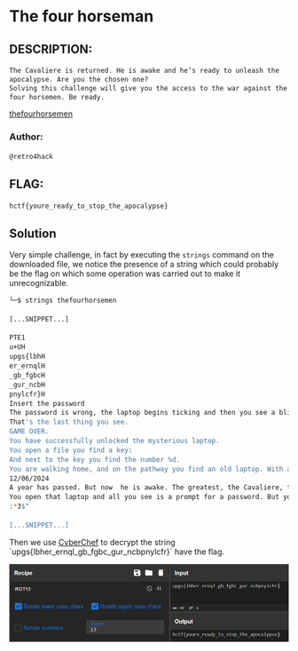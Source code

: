 # The four horseman
## DESCRIPTION: 
```
The Cavaliere is returned. He is awake and he’s ready to unleash the apocalypse. Are you the chosen one?
Solving this challenge will give you the access to the war against the four horsemen. Be ready.
```

[thefourhorsemen](Attachments/thefourhorsemen)

### Author: 
`@retro4hack`

## FLAG:
`hctf{youre_ready_to_stop_the_apocalypse}`

## Solution
Very simple challenge, in fact by executing the `strings` command on the downloaded file, we notice the presence of a string which could probably be the flag on which some operation was carried out to make it unrecognizable.

```bash
└─$ strings thefourhorsemen   

[...SNIPPET...]

PTE1
u+UH
upgs{lbhH
er_ernqlH
_gb_fgbcH
_gur_ncbH
pnylcfr}H
Insert the password
The password is wrong, the laptop begins ticking and then you see a blinding flash.
That's the last thing you see.
GAME OVER.
You have successfully unlocked the mysterious laptop.
You open a file you find a key:
And next to the key you find the number %d.
You are walking home, and on the pathway you find an old laptop. With a sticky note on it. That's what you read:
12/06/2024
A year has passed. But now  he is awake. The greatest, the Cavaliere, the horseman. And he is ready to unleash the apocalypse.
You open that laptop and all you see is a prompt for a password. But you have NO WAY to know the password. On the other hand you are a great reverse engineer
:*3$"

[...SNIPPET...]
```

Then we use [CyberChef](https://gchq.github.io/CyberChef/#recipe=ROT13(true,true,false,13)&input=dXBnc3tsYmhlcl9lcm5xbF9nYl9mZ2JjX2d1cl9uY2JwbnlsY2ZyfQ) to decrypt the string `upgs{lbher_ernql_gb_fgbc_gur_ncbpnylcfr}` have the flag.

<p align="center">
  <img src="Attachments/cyber.png" />
</p>